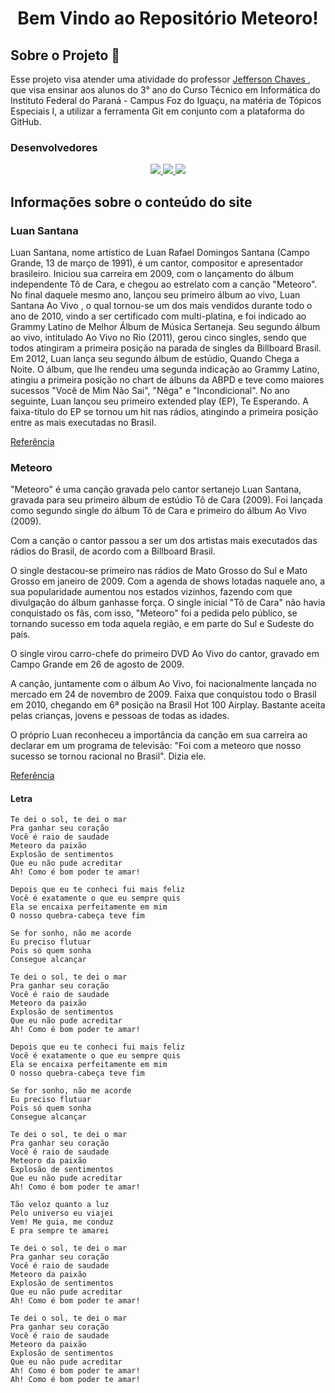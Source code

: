 <h1 align="center"> Bem Vindo ao Repositório Meteoro!</h1>

<h2> Sobre o Projeto 🦉</h2>
<p> 
Esse projeto visa atender uma atividade do professor <a href="https://github.com/jeffersonchaves"> Jefferson Chaves </a>, que visa ensinar aos alunos do 3° ano do Curso Técnico em Informática do Instituto Federal do Paraná - Campus Foz do Iguaçu, na matéria de Tópicos Especiais I, a utilizar a ferramenta Git em conjunto com a plataforma do GitHub. 
</p>


<h3> Desenvolvedores </h3>
<p align="center">
    <a href="https://github.com/NikolyCover"> 
        <img src="https://github.com/NikolyCover.png?size=150">        
    </a>    
    <a href="https://github.com/vinniciusJ"> 
        <img src="https://github.com/vinniciusJ.png?size=150">
    </a>    
    <a href="https://github.com/DyogoBendo"> 
        <img src="https://github.com/DyogoBendo.png?size=150">
    </a>            
</p>

<h2> Informações sobre o conteúdo do site</h2>

<h3> Luan Santana </h3>

<p>
Luan Santana, nome artístico de Luan Rafael Domingos Santana (Campo Grande, 13 de março de 1991), é um cantor, compositor e apresentador brasileiro. Iniciou sua carreira em 2009, com o lançamento do álbum independente Tô de Cara, e chegou ao estrelato com a canção "Meteoro". No final daquele mesmo ano, lançou seu primeiro álbum ao vivo, Luan Santana Ao Vivo , o qual tornou-se um dos mais vendidos durante todo o ano de 2010, vindo a ser certificado com multi-platina, e foi indicado ao Grammy Latino de Melhor Álbum de Música Sertaneja. Seu segundo álbum ao vivo, intitulado Ao Vivo no Rio (2011), gerou cinco singles, sendo que todos atingiram a primeira posição na parada de singles da Billboard Brasil. Em 2012, Luan lança seu segundo álbum de estúdio, Quando Chega a Noite. O álbum, que lhe rendeu uma segunda indicação ao Grammy Latino, atingiu a primeira posição no chart de álbuns da ABPD e teve como maiores sucessos "Você de Mim Não Sai", "Nêga" e "Incondicional". No ano seguinte, Luan lançou seu primeiro extended play (EP), Te Esperando. A faixa-título do EP se tornou um hit nas rádios, atingindo a primeira posição entre as mais executadas no Brasil.

<a href="https://pt.wikipedia.org/wiki/Luan_Santana"> Referência </a>
</p>

<h3> Meteoro </h3>

<p>
"Meteoro" é uma canção gravada pelo cantor sertanejo Luan Santana, gravada para seu primeiro álbum de estúdio Tô de Cara (2009). Foi lançada como segundo single do álbum Tô de Cara e primeiro do álbum Ao Vivo (2009).

Com a canção o cantor passou a ser um dos artistas mais executados das rádios do Brasil, de acordo com a Billboard Brasil.

O single destacou-se primeiro nas rádios de Mato Grosso do Sul e Mato Grosso em janeiro de 2009. Com a agenda de shows lotadas naquele ano, a sua popularidade aumentou nos estados vizinhos, fazendo com que divulgação do álbum ganhasse força. O single inicial "Tô de Cara" não havia conquistado os fãs, com isso, "Meteoro" foi a pedida pelo público, se tornando sucesso em toda aquela região, e em parte do Sul e Sudeste do país.

O single virou carro-chefe do primeiro DVD Ao Vivo do cantor, gravado em Campo Grande em 26 de agosto de 2009.

A canção, juntamente com o álbum Ao Vivo, foi nacionalmente lançada no mercado em 24 de novembro de 2009. Faixa que conquistou todo o Brasil em 2010, chegando em 6ª posição na Brasil Hot 100 Airplay. Bastante aceita pelas crianças, jovens e pessoas de todas as idades.

O próprio Luan reconheceu a importância da canção em sua carreira ao declarar em um programa de televisão: "Foi com a meteoro que nosso sucesso se tornou racional no Brasil". Dizia ele.

<a href="https://pt.wikipedia.org/wiki/Meteoro_(can%C3%A7%C3%A3o)"> Referência </a>
</p> 

<h4> Letra </h4>

```
Te dei o sol, te dei o mar
Pra ganhar seu coração
Você é raio de saudade
Meteoro da paixão
Explosão de sentimentos
Que eu não pude acreditar
Ah! Como é bom poder te amar!

Depois que eu te conheci fui mais feliz
Você é exatamente o que eu sempre quis
Ela se encaixa perfeitamente em mim
O nosso quebra-cabeça teve fim

Se for sonho, não me acorde
Eu preciso flutuar
Pois só quem sonha
Consegue alcançar

Te dei o sol, te dei o mar
Pra ganhar seu coração
Você é raio de saudade
Meteoro da paixão
Explosão de sentimentos
Que eu não pude acreditar
Ah! Como é bom poder te amar!

Depois que eu te conheci fui mais feliz
Você é exatamente o que eu sempre quis
Ela se encaixa perfeitamente em mim
O nosso quebra-cabeça teve fim

Se for sonho, não me acorde
Eu preciso flutuar
Pois só quem sonha
Consegue alcançar

Te dei o sol, te dei o mar
Pra ganhar seu coração
Você é raio de saudade
Meteoro da paixão
Explosão de sentimentos
Que eu não pude acreditar
Ah! Como é bom poder te amar!

Tão veloz quanto a luz
Pelo universo eu viajei
Vem! Me guia, me conduz
E pra sempre te amarei

Te dei o sol, te dei o mar
Pra ganhar seu coração
Você é raio de saudade
Meteoro da paixão
Explosão de sentimentos
Que eu não pude acreditar
Ah! Como é bom poder te amar!

Te dei o sol, te dei o mar
Pra ganhar seu coração
Você é raio de saudade
Meteoro da paixão
Explosão de sentimentos
Que eu não pude acreditar
Ah! Como é bom poder te amar!
Ah! Como é bom poder te amar!
```
